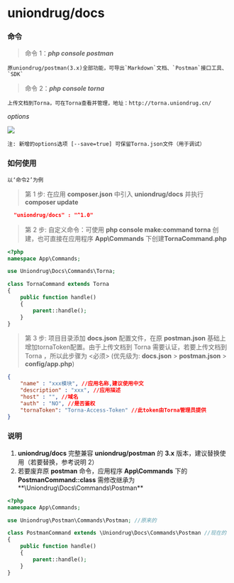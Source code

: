 # uniondrug/docs

### 命令

> 命令 1：**_php console postman_**

    原uniondrug/postman(3.x)全部功能，可导出`Markdown`文档、`Postman`接口工具、`SDK`

> 命令 2：**_php console torna_**

    上传文档到Torna，可在Torna查看并管理，地址：http://torna.uniondrug.cn/

*options*

![](http://uniondrug.oss-cn-hangzhou.aliyuncs.com/backend.assistant.manage/rc83ju4rsu2ef6mei7rdc4mma1.png)

    注: 新增的options选项 [--save=true] 可保留Torna.json文件（用于调试）


### 如何使用

    以‘命令2’为例

> 第 1 步: 在应用 **composer.json** 中引入 **uniondrug/docs** 并执行 **composer update**

```json
  "uniondrug/docs" : "^1.0"
```

> 第 2 步: 自定义命令：可使用 **php console make:command torna** 创建，也可直接在应用程序 **App\Commands** 下创建**TornaCommand.php**

```php
<?php
namespace App\Commands;

use Uniondrug\Docs\Commands\Torna;

class TornaCommand extends Torna
{
    public function handle()
    {
        parent::handle();
    }
}
```

> 第 3 步: 项目目录添加 **docs.json** 配置文件，在原 **postman.json** 基础上增加tornaToken配置。由于上传文档到 Torna 需要认证，若要上传文档到 Torna ，所以此步骤为 <必须> (优先级为: **docs.json** > **postman.json** > **config/app.php**)

```json
{
    "name" : "xxx模块", //应用名称,建议使用中文
    "description" : "xxx", //应用描述
    "host" : "", //域名
    "auth" : "NO", //是否鉴权
    "tornaToken": "Torna-Access-Token" //此token由Torna管理员提供
}
```

### 说明

1. **uniondrug/docs** 完整兼容 **uniondrug/postman** 的 **3.x** 版本，建议替换使用（若要替换，参考说明 2）
2. 若要废弃原 **postman** 命令，应用程序 **App\Commands** 下的 **PostmanCommand::class** 需修改继承为**\Uniondrug\Docs\Commands\Postman**

```php
<?php
namespace App\Commands;

use Uniondrug\Postman\Commands\Postman; //原来的

class PostmanCommand extends \Uniondrug\Docs\Commands\Postman //现在的
{
    public function handle()
    {
        parent::handle();
    }
}


```
